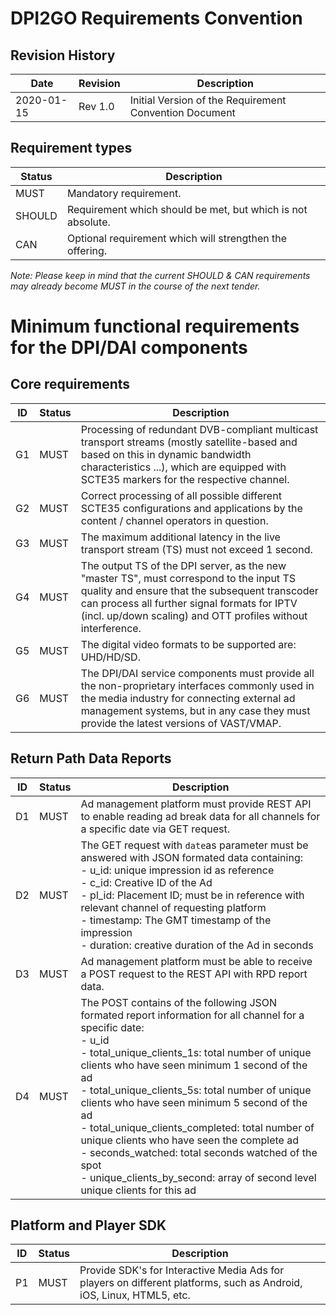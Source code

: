 # DPI2GO Requirements Convention

## Revision History

| **Date**   | **Revision** | **Description**                                        |
| ---------- | ------------ | ------------------------------------------------------ |
| 2020-01-15 | Rev 1.0      | Initial Version of the Requirement Convention Document |

## Requirement types

| **Status** | **Description**                                             |
| ---------- | ----------------------------------------------------------- |
| MUST       | Mandatory requirement.                                      |
| SHOULD     | Requirement which should be met, but which is not absolute. |
| CAN        | Optional requirement which will strengthen the offering.    |

_Note: Please keep in mind that the current SHOULD &amp; CAN requirements may already become MUST in the course of the next tender._

# Minimum functional requirements for the DPI/DAI components

## Core requirements

| **ID** | **Status** | **Description**                                              |
| ------ | ---------- | ------------------------------------------------------------ |
| G1     | MUST       | Processing of redundant DVB-compliant multicast transport streams (mostly satellite-based and based on this in dynamic bandwidth characteristics ...), which are equipped with SCTE35 markers for the respective channel. |
| G2     | MUST       | Correct processing of all possible different SCTE35 configurations and applications by the content / channel operators in question. |
| G3     | MUST       | The maximum additional latency in the live transport stream (TS) must not exceed 1 second. |
| G4     | MUST       | The output TS of the DPI server, as the new "master TS", must correspond to the input TS quality and ensure that the subsequent transcoder can process all further signal formats for IPTV (incl. up/down scaling) and OTT profiles without interference. |
| G5     | MUST       | The digital video formats to be supported are: UHD/HD/SD.    |
| G6     | MUST       | The DPI/DAI service components must provide all the non-proprietary interfaces commonly used in the media industry for connecting external ad management systems, but in any case they must provide the latest versions of VAST/VMAP. |

## Return Path Data Reports

| **ID** | **Status** | **Description**                                              |
| ------ | ---------- | ------------------------------------------------------------ |
| D1     | MUST       | Ad management platform must provide REST API to enable reading ad break data for all channels for a specific date via GET request. |
| D2     | MUST       | The GET request with `date`as parameter must be answered with JSON formated data containing:<br/>- u_id: unique impression id as reference<br/>- c_id: Creative ID of the Ad<br/>- pl_id: Placement ID; must be in reference with relevant channel of requesting platform<br/>- timestamp: The GMT timestamp of the impression<br/>- duration: creative duration of the Ad in seconds |
| D3     | MUST       | Ad management platform must be able to receive a POST request to the REST API with RPD report data. |
| D4     | MUST       | The POST contains of the following JSON formated report information for all channel for a specific date:<br />- u_id<br/>- total_unique_clients_1s: total number of unique clients who have seen minimum 1 second of the ad<br/>- total_unique_clients_5s: total number of unique clients who have seen minimum 5 second of the ad<br/>- total_unique_clients_completed: total number of unique clients who have seen the complete ad<br/>- seconds_watched: total seconds watched of the spot<br/>- unique_clients_by_second: array of second level unique clients for this ad |



## **Platform and Player SDK**   

| **ID** | **Status** | **Description**                                              |
| ------ | ---------- | ------------------------------------------------------------ |
| P1     | MUST       | Provide SDK's for Interactive Media Ads for players on different platforms, such as Android, iOS, Linux, HTML5, etc. |

